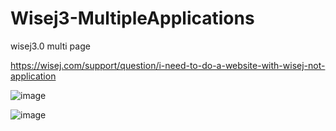 # Wisej3-MultipleApplications
wisej3.0 multi page

https://wisej.com/support/question/i-need-to-do-a-website-with-wisej-not-application

![image](https://user-images.githubusercontent.com/50413/187148507-d20ba1dd-ac5f-448b-a748-163f0c46f5cc.png)

![image](https://user-images.githubusercontent.com/50413/187148527-f05f56e1-f764-4d17-9471-c23e30580855.png)
